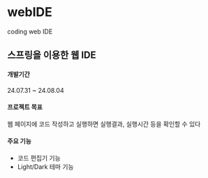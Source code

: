 # webIDE
coding web IDE
## 스프링을 이용한 웹 IDE 
#### 개발기간
24.07.31 ~ 24.08.04
#### 프로젝트 목표

웹 페이지에 코드 작성하고 실행하면 실행결과, 실행시간 등을 확인할 수 있다


#### 주요 기능
- 코드 편집기 기능
- Light/Dark 테마 기능
